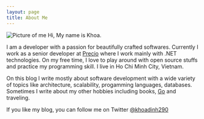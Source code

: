 ```yaml
---
layout: page
title: About Me
---
```


<img src="{{ site.BASE_PATH }}/assets/media/about.jpg" alt="Picture of me">
Hi, My name is Khoa. 

I am a developer with a passion for beautifully crafted softwares. Currently I work as a senior developer at [Precio](http://www.precio.se/en) where I work mainly with .NET technologies. On my free time, I love to play around with open source stuffs and practice my programming skill. I live in Ho Chi Minh City, Vietnam.

On this blog I write mostly about software development with a wide variety of topics like architecture, scalability, progamming languages, databases. Sometimes I write about my other hobbies including books, [Go](http://en.wikipedia.org/wiki/Go_%28game%29) and traveling. 

If you like my blog, you can follow me on Twitter [@khoadinh290](https://twitter.com/khoadinh290)




